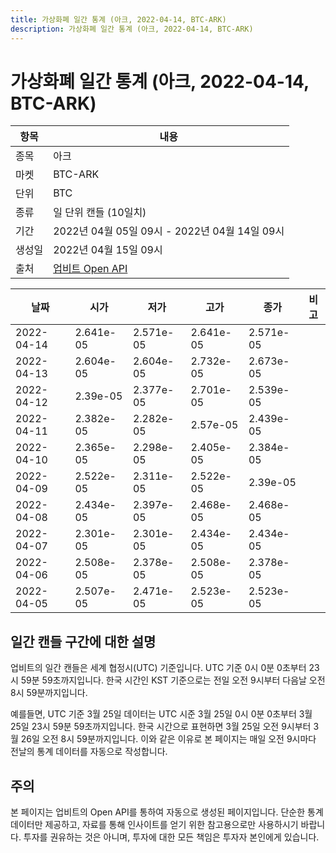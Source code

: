 ```yaml
---
title: 가상화폐 일간 통계 (아크, 2022-04-14, BTC-ARK)
description: 가상화폐 일간 통계 (아크, 2022-04-14, BTC-ARK)
---
```



가상화폐 일간 통계 (아크, 2022-04-14, BTC-ARK)
===

|항목|내용|
|--|--|
|종목|아크|
|마켓|BTC-ARK|
|단위|BTC|
|종류|일 단위 캔들 (10일치)|
|기간|2022년 04월 05일 09시 - 2022년 04월 14일 09시|
|생성일|2022년 04월 15일 09시|
|출처|[업비트 Open API](https://docs.upbit.com)|


|날짜|시가|저가|고가|종가|비고|
|--|--|--|--|--|--|
|2022-04-14|2.641e-05|2.571e-05|2.641e-05|2.571e-05|    |
|2022-04-13|2.604e-05|2.604e-05|2.732e-05|2.673e-05|    |
|2022-04-12|2.39e-05|2.377e-05|2.701e-05|2.539e-05|    |
|2022-04-11|2.382e-05|2.282e-05|2.57e-05|2.439e-05|    |
|2022-04-10|2.365e-05|2.298e-05|2.405e-05|2.384e-05|    |
|2022-04-09|2.522e-05|2.311e-05|2.522e-05|2.39e-05|    |
|2022-04-08|2.434e-05|2.397e-05|2.468e-05|2.468e-05|    |
|2022-04-07|2.301e-05|2.301e-05|2.434e-05|2.434e-05|    |
|2022-04-06|2.508e-05|2.378e-05|2.508e-05|2.378e-05|    |
|2022-04-05|2.507e-05|2.471e-05|2.523e-05|2.523e-05|    |


일간 캔들 구간에 대한 설명
---


업비트의 일간 캔들은 세계 협정시(UTC) 기준입니다. 
UTC 기준 0시 0분 0초부터 23시 59분 59초까지입니다. 
한국 시간인 KST 기준으로는 전일 오전 9시부터 다음날 오전 8시 59분까지입니다. 


예를들면, UTC 기준 3월 25일 데이터는 UTC 시준 3월 25일 0시 0분 0초부터 3월 25일 23시 59분 59초까지입니다. 
한국 시간으로 표현하면 3월 25일 오전 9시부터 3월 26일 오전 8시 59분까지입니다. 
이와 같은 이유로 본 페이지는 매일 오전 9시마다 전날의 통계 데이터를 자동으로 작성합니다. 


주의
---


본 페이지는 업비트의 Open API를 통하여 자동으로 생성된 페이지입니다. 
단순한 통계 데이터만 제공하고, 자료를 통해 인사이트를 얻기 위한 참고용으로만 사용하시기 바랍니다. 
투자를 권유하는 것은 아니며, 투자에 대한 모든 책임은 투자자 본인에게 있습니다. 
